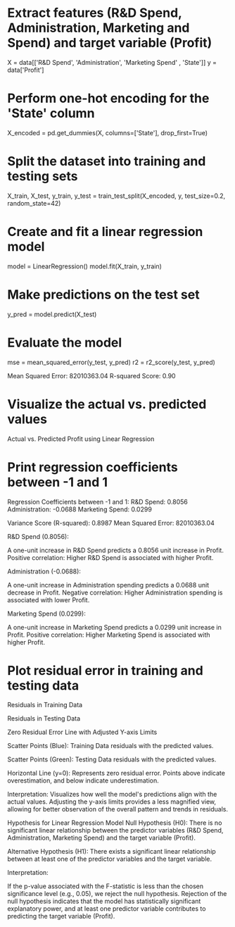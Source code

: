 # Extract features (R&D Spend, Administration, Marketing and Spend) and target variable (Profit)
X = data[['R&D Spend', 'Administration', 'Marketing Spend' , 'State']]
y = data['Profit']

# Perform one-hot encoding for the 'State' column
X_encoded = pd.get_dummies(X, columns=['State'], drop_first=True)

# Split the dataset into training and testing sets
X_train, X_test, y_train, y_test = train_test_split(X_encoded, y, test_size=0.2, random_state=42)

# Create and fit a linear regression model
model = LinearRegression()
model.fit(X_train, y_train)

# Make predictions on the test set
y_pred = model.predict(X_test)

# Evaluate the model
mse = mean_squared_error(y_test, y_pred)
r2 = r2_score(y_test, y_pred)

Mean Squared Error: 82010363.04
R-squared Score: 0.90

# Visualize the actual vs. predicted values
Actual vs. Predicted Profit using Linear Regression

# Print regression coefficients between -1 and 1
Regression Coefficients between -1 and 1:
R&D Spend: 0.8056
Administration: -0.0688
Marketing Spend: 0.0299

Variance Score (R-squared): 0.8987
Mean Squared Error: 82010363.04

R&D Spend (0.8056):

A one-unit increase in R&D Spend predicts a 0.8056 unit increase in Profit.
Positive correlation: Higher R&D Spend is associated with higher Profit.

Administration (-0.0688):

A one-unit increase in Administration spending predicts a 0.0688 unit decrease in Profit.
Negative correlation: Higher Administration spending is associated with lower Profit.

Marketing Spend (0.0299):

A one-unit increase in Marketing Spend predicts a 0.0299 unit increase in Profit.
Positive correlation: Higher Marketing Spend is associated with higher Profit.

# Plot residual error in training and testing data
Residuals in Training Data

Residuals in Testing Data

Zero Residual Error Line with Adjusted Y-axis Limits

Scatter Points (Blue): Training Data residuals with the predicted values.

Scatter Points (Green): Testing Data residuals with the predicted values.

Horizontal Line (y=0): Represents zero residual error. Points above indicate overestimation, and below indicate underestimation.

Interpretation: Visualizes how well the model's predictions align with the actual values. Adjusting the y-axis limits provides a less magnified view, allowing for better observation of the overall pattern and trends in residuals.

Hypothesis for Linear Regression Model
Null Hypothesis (H0): There is no significant linear relationship between the predictor variables (R&D Spend, Administration, Marketing Spend) and the target variable (Profit).

Alternative Hypothesis (H1): There exists a significant linear relationship between at least one of the predictor variables and the target variable.

Interpretation:

If the p-value associated with the F-statistic is less than the chosen significance level (e.g., 0.05), we reject the null hypothesis.
Rejection of the null hypothesis indicates that the model has statistically significant explanatory power, and at least one predictor variable contributes to predicting the target variable (Profit).
